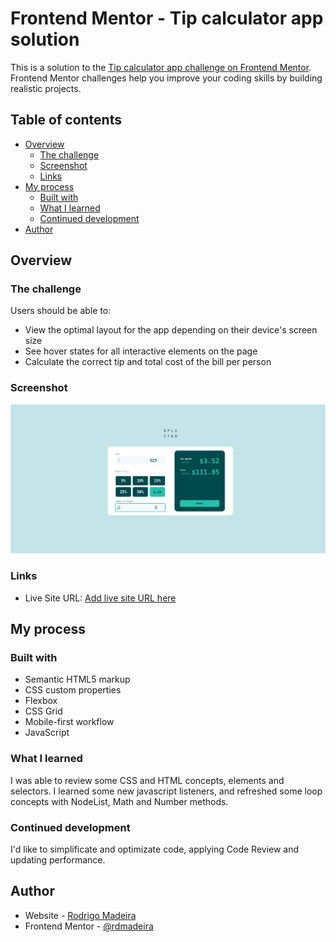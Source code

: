# Frontend Mentor - Tip calculator app solution

This is a solution to the [Tip calculator app challenge on Frontend Mentor](https://www.frontendmentor.io/challenges/tip-calculator-app-ugJNGbJUX). Frontend Mentor challenges help you improve your coding skills by building realistic projects.

## Table of contents

- [Overview](#overview)
  - [The challenge](#the-challenge)
  - [Screenshot](#screenshot)
  - [Links](#links)
- [My process](#my-process)
  - [Built with](#built-with)
  - [What I learned](#what-i-learned)
  - [Continued development](#continued-development)
- [Author](#author)



## Overview

### The challenge

Users should be able to:

- View the optimal layout for the app depending on their device's screen size
- See hover states for all interactive elements on the page
- Calculate the correct tip and total cost of the bill per person

### Screenshot

![](./screen-shot.png)


### Links

- Live Site URL: [Add live site URL here](https://rdmadeira.github.io/tip-calculator-app/)

## My process

### Built with

- Semantic HTML5 markup
- CSS custom properties
- Flexbox
- CSS Grid
- Mobile-first workflow
- JavaScript


### What I learned

I was able to review some CSS and HTML concepts, elements and selectors. I learned some new javascript listeners, and refreshed some loop concepts with NodeList, Math and Number methods.



### Continued development

I'd like to simplificate and optimizate code, applying Code Review and updating performance.


## Author

- Website - [Rodrigo Madeira](https://www.your-site.com)
- Frontend Mentor - [@rdmadeira](https://www.frontendmentor.io/profile/rdmadeira)
